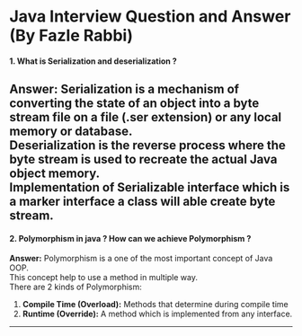 # Java Interview Question and Answer (By Fazle Rabbi)
#### 1. What is Serialization and deserialization ?</br>
**Answer:** 
Serialization is a mechanism of converting the state of an object into a byte stream file on a file (.ser extension) or any local memory or database.<br>
Deserialization is the reverse process where the byte stream is used to recreate the actual Java object memory.</br>
Implementation of Serializable interface which is a marker interface a class will able create byte stream.</br>
-----------------------------
#### 2. Polymorphism  in java ? How can we achieve Polymorphism  ?</br>
**Answer:**
Polymorphism is a one of the most important concept of Java OOP.</br>
This concept help to use a method in multiple way.</br>
There are 2 kinds of Polymorphism:
1. **Compile Time (Overload):** Methods that determine during compile time
2. **Runtime (Override):** A method which is implemented from any interface.
------------------------------


